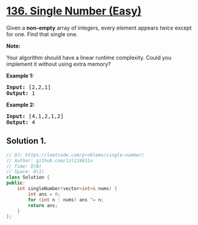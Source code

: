 # [136. Single Number (Easy)](https://leetcode.com/problems/single-number/)

<p>Given a <strong>non-empty</strong>&nbsp;array of integers, every element appears <em>twice</em> except for one. Find that single one.</p>

<p><strong>Note:</strong></p>

<p>Your algorithm should have a linear runtime complexity. Could you implement it without using extra memory?</p>

<p><strong>Example 1:</strong></p>

<pre><strong>Input:</strong> [2,2,1]
<strong>Output:</strong> 1
</pre>

<p><strong>Example 2:</strong></p>

<pre><strong>Input:</strong> [4,1,2,1,2]
<strong>Output:</strong> 4
</pre>


## Solution 1.

```cpp
// OJ: https://leetcode.com/problems/single-number/
// Author: github.com/lzl124631x
// Time: O(N)
// Space: O(1)
class Solution {
public:
    int singleNumber(vector<int>& nums) {
        int ans = 0;
        for (int n : nums) ans ^= n;
        return ans;
    }
};
```